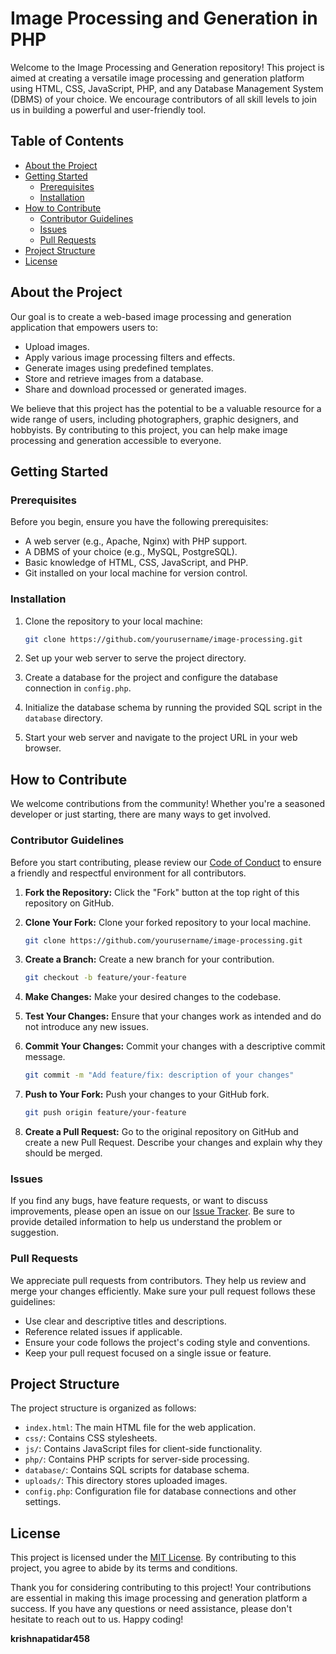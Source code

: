 # Image Processing and Generation in PHP

Welcome to the Image Processing and Generation repository! This project is aimed at creating a versatile image processing and generation platform using HTML, CSS, JavaScript, PHP, and any Database Management System (DBMS) of your choice. We encourage contributors of all skill levels to join us in building a powerful and user-friendly tool.

## Table of Contents

- [About the Project](#about-the-project)
- [Getting Started](#getting-started)
  - [Prerequisites](#prerequisites)
  - [Installation](#installation)
- [How to Contribute](#how-to-contribute)
  - [Contributor Guidelines](#contributor-guidelines)
  - [Issues](#issues)
  - [Pull Requests](#pull-requests)
- [Project Structure](#project-structure)
- [License](#license)

## About the Project

Our goal is to create a web-based image processing and generation application that empowers users to:

- Upload images.
- Apply various image processing filters and effects.
- Generate images using predefined templates.
- Store and retrieve images from a database.
- Share and download processed or generated images.

We believe that this project has the potential to be a valuable resource for a wide range of users, including photographers, graphic designers, and hobbyists. By contributing to this project, you can help make image processing and generation accessible to everyone.

## Getting Started

### Prerequisites

Before you begin, ensure you have the following prerequisites:

- A web server (e.g., Apache, Nginx) with PHP support.
- A DBMS of your choice (e.g., MySQL, PostgreSQL).
- Basic knowledge of HTML, CSS, JavaScript, and PHP.
- Git installed on your local machine for version control.

### Installation

1. Clone the repository to your local machine:

   ```bash
   git clone https://github.com/yourusername/image-processing.git
   ```

2. Set up your web server to serve the project directory.

3. Create a database for the project and configure the database connection in `config.php`.

4. Initialize the database schema by running the provided SQL script in the `database` directory.

5. Start your web server and navigate to the project URL in your web browser.

## How to Contribute

We welcome contributions from the community! Whether you're a seasoned developer or just starting, there are many ways to get involved.

### Contributor Guidelines

Before you start contributing, please review our [Code of Conduct](CODE_OF_CONDUCT.md) to ensure a friendly and respectful environment for all contributors.

1. **Fork the Repository:** Click the "Fork" button at the top right of this repository on GitHub.

2. **Clone Your Fork:** Clone your forked repository to your local machine.

   ```bash
   git clone https://github.com/yourusername/image-processing.git
   ```

3. **Create a Branch:** Create a new branch for your contribution.

   ```bash
   git checkout -b feature/your-feature
   ```

4. **Make Changes:** Make your desired changes to the codebase.

5. **Test Your Changes:** Ensure that your changes work as intended and do not introduce any new issues.

6. **Commit Your Changes:** Commit your changes with a descriptive commit message.

   ```bash
   git commit -m "Add feature/fix: description of your changes"
   ```

7. **Push to Your Fork:** Push your changes to your GitHub fork.

   ```bash
   git push origin feature/your-feature
   ```

8. **Create a Pull Request:** Go to the original repository on GitHub and create a new Pull Request. Describe your changes and explain why they should be merged.

### Issues

If you find any bugs, have feature requests, or want to discuss improvements, please open an issue on our [Issue Tracker](https://github.com/yourusername/image-processing/issues). Be sure to provide detailed information to help us understand the problem or suggestion.

### Pull Requests

We appreciate pull requests from contributors. They help us review and merge your changes efficiently. Make sure your pull request follows these guidelines:

- Use clear and descriptive titles and descriptions.
- Reference related issues if applicable.
- Ensure your code follows the project's coding style and conventions.
- Keep your pull request focused on a single issue or feature.

## Project Structure

The project structure is organized as follows:

- `index.html`: The main HTML file for the web application.
- `css/`: Contains CSS stylesheets.
- `js/`: Contains JavaScript files for client-side functionality.
- `php/`: Contains PHP scripts for server-side processing.
- `database/`: Contains SQL scripts for database schema.
- `uploads/`: This directory stores uploaded images.
- `config.php`: Configuration file for database connections and other settings.

## License

This project is licensed under the [MIT License](LICENSE). By contributing to this project, you agree to abide by its terms and conditions.

Thank you for considering contributing to this project! Your contributions are essential in making this image processing and generation platform a success. If you have any questions or need assistance, please don't hesitate to reach out to us. Happy coding!




**krishnapatidar458**